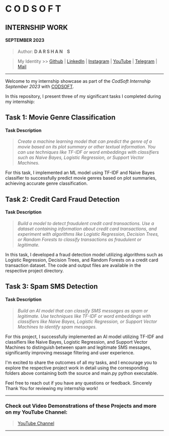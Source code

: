 # **C O D S O F T**
## INTERNSHIP WORK
#### SEPTEMBER 2023

> Author: **D A R S H A N &ensp; S**

> My Identity >>  [Github](https://github.com/azuregray/) | [LinkedIn](https://linkedin.com/in/arcticblue/) | [Instagram](https://instagram.com/thedarshgowda/) | [YouTube](https://www.youtube.com/@pantoneblue/) | [Telegram](https://t.me/adobegreen/) | [Mail](mailto:d7gowda@gmail.com)

---

Welcome to my internship showcase as part of the *CodSoft Internship September 2023* with [CODSOFT](https://www.codsoft.in/). 

In this repository, I present three of my significant tasks I completed during my internship:

## Task 1: Movie Genre Classification

#### Task Description
> *Create a machine learning model that can predict the genre of a movie based on its plot summary or other textual information. You can use techniques like TF-IDF or word embeddings with classifiers such as Naive Bayes, Logistic Regression, or Support Vector Machines.*

For this task, I implemented an ML model using TF-IDF and Naive Bayes classifier to successfully predict movie genres based on plot summaries, achieving accurate genre classification.

## Task 2: Credit Card Fraud Detection

#### Task Description
> *Build a model to detect fraudulent credit card transactions. Use a dataset containing information about credit card transactions, and experiment with algorithms like Logistic Regression, Decision Trees, or Random Forests to classify transactions as fraudulent or legitimate.*

In this task, I developed a fraud detection model utilizing algorithms such as Logistic Regression, Decision Trees, and Random Forests on a credit card transaction dataset. The code and output files are available in the respective project directory.

## Task 3: Spam SMS Detection

#### Task Description
> *Build an AI model that can classify SMS messages as spam or legitimate. Use techniques like TF-IDF or word embeddings with classifiers like Naive Bayes, Logistic Regression, or Support Vector Machines to identify spam messages.*

For this project, I successfully implemented an AI model utilizing TF-IDF and classifiers like Naive Bayes, Logistic Regression, and Support Vector Machines to distinguish between spam and legitimate SMS messages, significantly improving message filtering and user experience.

I'm excited to share the outcomes of all my tasks, and I encourage you to explore the respective project work in detail using the corresponding folders above containing both the source and main.py python executable.

Feel free to reach out if you have any questions or feedback.
Sincerely Thank You for reviewing my internship work!

---
### Check out Video Demonstrations of these Projects and more on my YouTube Channel:

> [YouTube Channel](https://youtube.com/@pantoneblue)

---
